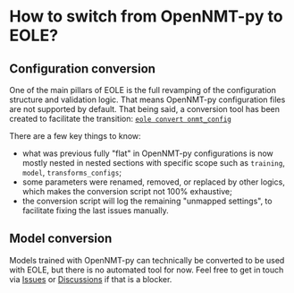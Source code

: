 # How to switch from OpenNMT-py to EOLE?

## Configuration conversion

One of the main pillars of EOLE is the full revamping of the configuration structure and validation logic. That means OpenNMT-py configuration files are not supported by default.
That being said, a conversion tool has been created to facilitate the transition: [`eole convert onmt_config`](https://github.com/eole-nlp/eole/blob/master/eole/bin/convert/convert_onmt_config.py)

There are a few key things to know:
- what was previous fully "flat" in OpenNMT-py configurations is now mostly nested in nested sections with specific scope such as `training`, `model`, `transforms_configs`;
- some parameters were renamed, removed, or replaced by other logics, which makes the conversion script not 100% exhaustive;
- the conversion script will log the remaining "unmapped settings", to facilitate fixing the last issues manually.

## Model conversion

Models trained with OpenNMT-py can technically be converted to be used with EOLE, but there is no automated tool for now. Feel free to get in touch via [Issues](https://github.com/eole-nlp/eole/issues) or [Discussions](https://github.com/eole-nlp/eole/discussions) if that is a blocker.